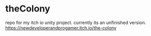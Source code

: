 # theColony
repo for my itch io unity project. 
currently its an unfinished version. 
https://newdeveloperandprogamer.itch.io/the-colony
